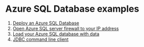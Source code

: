 # Azure SQL Database examples

1. [Deploy an Azure SQL Database](create/README.md)
2. [Open Azure SQL server firewall to your IP address](open-firewall-to-your-ip/README.md)
3. [Load your Azure SQL database with data](load-your-mssql-database-with-data/README.md)
4. [JDBC command line client](get-country/README.md)

<!-- workflow.run() 

  exit 0
  
  -->
